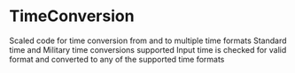 # TimeConversion
Scaled code for time conversion from and to multiple time formats
Standard time and Military time conversions supported
Input time is checked for valid format and converted to any of the supported time formats

